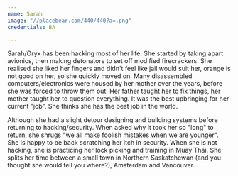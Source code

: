 ```yaml
---
name: Sarah
image: "//placebear.com/440/440?a=.png"
credentials: BA

---
```


Sarah/Oryx has been hacking most of her life. She started by taking apart avionics, then making detonators to set off modified firecrackers. She realised she liked her fingers and didn't feel like jail would suit her, orange is not good on her, so she quickly moved on. Many disassembled computers/electronics were housed by her mother over the years, before she was forced to throw them out. Her father taught her to fix things, her mother taught her to question everything. It was the best upbringing for her current "job". She thinks she has the best job in the world.

Although she had a slight detour designing and building
systems before returning to hacking/security. When asked why it took her so "long" to return, she shrugs "we all make foolish mistakes when we are younger". She is happy to be back
scratching her itch in security. When she is not hacking, she is practicing her lock picking
and training in Muay Thai. She splits her time between a small town in Northern Saskatchewan (and you thought she would tell you where?), Amsterdam and Vancouver.
